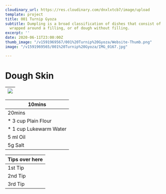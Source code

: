 ```yaml
---
cloudinary_url: https://res.cloudinary.com/dnxlxtcb7/image/upload
template: project
title: 001 Turnip Gyoza
subtitle: Dumpling is a broad classification of dishes that consist of pieces of dough
  wrapped around a filling, or of dough without filling.
excerpt: ''
date: 2020-06-11T23:00:00Z
thumb_image: "/v1591969567/001%20Turnip%20Gyoza/Website-Thumb.png"
image: "/v1591969565/001%20Turnip%20Gyoza/IMG_0167.jpg"

---
```

# Dough Skin

|![](https://res.cloudinary.com/dnxlxtcb7/image/upload/v1591969572/001%20Turnip%20Gyoza/Website-HeroContent.png)|
|------|

|10mins|
|------|
|20mins|
|* 3 cup Plain Flour|
|* 1 cup Lukewarm Water|
|5 ml Oil|
|5g Salt|

|Tips over here|
|------|
|1st Tip|
|2nd Tip|
|3rd Tip|